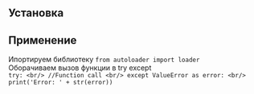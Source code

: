 ## Установка
## Применение
Ипортируем библиотеку `from autoloader import loader` <br/>
Оборачиваем вызов функции в try except <br/>
`try: <br/>
    //Function call <br/>
except ValueError as error: <br/>
    print('Error: ' + str(error))` <br/>

